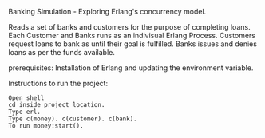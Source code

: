 Banking Simulation - Exploring Erlang's concurrency model.

Reads a set of banks and customers for the purpose of completing loans.
Each Customer and Banks runs as an indivisual Erlang Process. 
Customers request loans to bank as until their goal is fulfilled. 
Banks issues and denies loans as per the funds available.

prerequisites: Installation of Erlang and updating the environment variable. 

Instructions to run the project:

    Open shell
    cd inside project location.
    Type erl.
    Type c(money). c(customer). c(bank).
    To run money:start().
